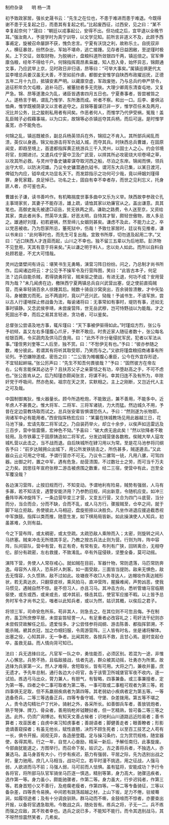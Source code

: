 制府杂录　　明 杨一清  

初予致政家居，强长史晟书云：“先生之在位也，不患于难进而患于难退。今既得谢不患于无复起之日，而患其有复起之机。”比起废西征，过西安，见之曰：“某不幸复起奈何？”晟曰：“朝廷以戎事起公，安得不出。但功成之后，宜早退以全晚节耳。”强汝南人，予提学时为真宁训导，以文学见知。前所言非道义不及，此顾予西事甫定，旋被召命屡辞不获，愧负忠言。宁夏有沃饶之利，故称乐土。自抚驭非人，横征暴敛，纷然杂出，军始不堪命，逃亡接踵。见存者日益困敝，至逆瑾时极矣。上下交征，敛取财物，为脱祸计，盘粮科道所敛银四千两，镇巡倍之。官军俸廪刍粮，经年不得给千户。何锦指挥周昂素枭雄，知人怨入骨，始怀异志，锦颇通文事，乃应武举上京，见时政日非归语，昂等曰：“可举大事矣。”属镇巡俱更代太监李增总兵姜汉虽无大善，不至如前作虐。都御史安惟学自陕西布政擢巡抚，正德五年二月十九日，抵镇安素严明。以藏廪空虚，军政废弛，乃与总兵约申严禁令，追征积年负欠屯粮，追补马匹，被箠挞者多无完肤。大理少卿周东清查屯地，又复严急。锦、昂等遂激众为乱，诸臣皆遇害四月五日也。宁夏奏事者，皆尝被笞之人。遂杨言于朝，谓乱乃惟学、东所激而成。听者不察。和出一口。后李、姜俱沾恤典，惟学既被荫录又以言者追夺之。且锦等蓄谋已非一岁，惟学莅任未及两月，况比并公务，比之朘削私用者有间矣。作恶者何人，而惟学乃代伊受祸，冤哉！盖乱臣贼子必假藉事端，以为口实，故锦等必杀镇巡夺其兵柄，而后可逞。是时惟学虽宽，亦不能免也。  

何锦之乱，镇巡既被杀，副总兵杨英领兵在外，锦招之不肯入。其所部兵闻乱而溃，英仅以身遁。锦又绐游击将军仇钺入城，而夺其兵。时陕西总兵曹雄，在固原闻变，即趋至境上，首遣都指挥黄正统游兵三千入灵州，以固士人之心。约会邻境将官，刻期进讨。又遣兵戍宁夏中卫及广武营，以捍其所必攻密烧大坝卷埽之草，以攻其所必救。与灵州守备史镛辈谋夺取河西之船，尽泊之东岸。锦闻而惧，领兵出守大坝，以防决河雄。乃议令史镛潜通仇钺书，谓河东大兵已集，以某日渡河，俾钺为内应，钺卒成大功显名天下。而发踪指示之功何可少哉，竟以缔姻刘瑾得罪，身死家籍，良足悼已。功名之士，固自有幸不幸者存，而世之见利忘义，托身匪人者，亦可鉴也夫。  

曹雄长子谦，读书善吟作。有机略揣度世事多曲中又乐为义举。陕西故李参政仑孔主事琦家贫，其妻子不能存活，雄上疏，请恤其家以劝廉官从之。盖出谦意。具其笔也。高御史胤先被逮□诏岳，贫无铁两之资。谦助之路费，令人送至京，又资给其家，类此者尚多。然英华太露，好恶太明，自恃其才智，颇轻世傲物，故人多忌之。雄通好刘瑾，初若避祸，然至缔儿女姻则甚矣。谦虑不及此，不能力止之，卒以党恶被收。乃为怨家所忌，箠死狱中，伤哉！予致仕家居时，廷议有见推者，谦以书来曰：“此何等时也，而先生可复出哉。宜致书所厚，切勿道及起用二字。”又曰：“近口陕西人才连茹而起，山川之不幸也。独不留三五辈以为后地耶。彭济物不见登用，天其有意于将来矣。”夫以谦之明于料人，忠以处人如此。而所以自料自处顾若是，不尤大可惜哉。  

灵州边堡壁间有诗云：堪笑书生无勇略，演营习阵日纷纷。问之，乃总制才尚书所作。后闻诸边将云：才公见予不操军令及行营阵图，笑曰：“此皆古本子，何足法？边兵自能杀贼，若得骁勇将官，贼来驱之使战，有进无退，何功不成？安用营阵为哉？”未几闻虏在边，檄陕西宁夏两镇总兵自兴武营出塞，促之使前直捣贼营，而亲率轻骑百余人徐踵其后。贼数十骑自沙窝突出，百余骑皆溃散，才中矢坠马，身被数刃而死。出不两逾时，竟以尸还兴武，恸哉！予诚书生，不谙军旅，尝以古人行谨哨探止修战备为法，每谕诸将曰：无事常如有事时，堤防有事，还如无事时镇静。又念武侯李靖，未尝废营阵，世无岳武穆，岂可恃野战以为能哉。才之死固出不幸，而后之易其言轻进，贪功者，可以鉴矣。  

总督张公尝语及地方事，辄斥瑾曰：“天下事被伊驱得如此。”时瑾焰方烈，张公与予初倾，盖又左右多瑾腹心爪牙，予默不敢应。时贵近家人随征者数十，张公每名给银百两，令买蔬肉及供马匹食用。曰：“此外不许分毫侵扰军民，犯者以军法从事。”瑾侄男刘奎等二人后至，独不赏。曰：“不愁伊无有也。”予曰：“彼亦参随之数，难分彼此。若谓其有将听其取受耶，乃笑而与之。”又欲将瑾盘粮招商诸事有所论列。予恐嫌隙遂成，密告之曰：“二公皆为帷幄腹心重臣，公今在外宜存形迹，不宜轻起衅端。”张公厉声曰：“先生不知吾何畏彼哉？”予曰：“固然彼方在帝左右，公有言能保其必达乎？且扶苏父子之亲蒙恬之有功，卒堕赵高之手，不可不虑也。”张公首肯从之。后乃知瑾亦颇闻张言，将谋不利。幸其归连不及有所为，卒除奸党于呼吸间，然亦危矣。祖宗在天之灵，实默相之。主上之刚断，又岂近代人主之可及哉。  

中国制御夷狄，惟火器量长。顾今所造枪炮，不能致远，兼不善用，不能多中。近年虏人不甚畏之。惟大将军、二将军、三将军诸铳，力大而猛。然边城久不用，予昔在定边营教场取而试之。总兵张安辈皆惧谓恐伤人。予曰：“然则遂为长物耶，询诸军中必有能用者。”西安指挥杨宏应曰：“某曩在陕城教场见用此器越三日，花马池下操，宏请先取二将军试之。乃自装药举火，却立十余步，以俟声如迅雷远及三百步，营中皆震慑，宏神色不恸。”予喜曰：“破大虏无逾此矣！”然以钦降者不敢轻用。及市铁募工于固原铸造如二将军式，分发边城营堡各数枚。俟贼大举人寇攻城札营以此击之，当不战而退。自后陕城所在肄习用以为常。至是花马池参将闫纲告予曰：“前岁达贼拥众出城下，用公所发铁铳击之，所伤甚多，贼遂遁去。”又此器众云止可用之守城，予谓行营亦不可无。乃议令二骡驾一铳，凡用八骡，可驾四器。出御之时，置之中军，遇有危急，劫营溃围，不过数壮士之劳，而可当千万夫之力矣。因思往年宣府张穆二游击被虏围之数重，经二三宿，使营中有此，岂至全军覆没哉？  

各边演习营阵，止按旧规而行，不知变动。予谓地利有险易，贼势有强弱，人马有多寡，若不知活变，遇警安能济用？乃参酌旧规，间出新意，令随机应变。如冲三叠阵毕再冲旋阵下，一条边营毕变三才营，又变五行营，又合为四门斗底营，当分而分，当合而合，分而不缺，合而不乱，或人马方行。骤报贼至，仓卒之间，就于脚下站立拒敌。务使彼此人马相迎，盘旋拒捺以决胜负。凡坐作进退应援追截悉视中军旗鼓。指挥以类而推，随意生发，如下棋局局皆新。如此操演使人人知兵，初虽甚难，久则有益。  

今之下营布阵，或太稠密，或太空疏。太疏恐敌人乘隙而入；太密，则旋转之间人马挤塞。贼来冲击无所措其手足。乃教之按古兵法止则为营。行则为阵，阵中容阵，队间容队，营中有营，有正有奇，有常有变。布列有广狭，回转离合，无相夺伦。部分有疏密，左右救援，不致淆乱。卒有外寇侵轶，坚整全备，莫可动摇。  

演阵下营，务使人人常存戒心。就如贼在目前，军器什物，常防遗落，马匹常防奔逸。母容外人得入，恐系奸人刺客。如一面受敌，三面皆当提防。敌来无惧色，敌去无惰容，久久惯熟，敌不过如此。妆塘夜不收□人务寻达人，达帽妆作真达贼形状，若无真达衣，只翻穿皮袄，乘风拍马，直冲营阵，腥臊难闻，声势凶恶，使我马惯见，遇贼自然不惊。是不但习人，亦且习马。其冲击方向，悉听管塘马官临期驱使，或东或西，或来或去，或冲其前，倏击其后，使官军应接不暇。以上皆予总务时军令才尚书之见，嗤者以此知兵者，或以为然，姑识其概，以俟后之君子。  

将领三军，司命安危所系，苟非其人，则急去之。在其位则不可忽且侮。予在制府，虽卫所庶僚平居，未尝妄笞轻詈一人。有足重者必改容礼之；苟奸法干纪则亦未尝假贷故解任之后。遗爱恒多。才公尝怪参将阎纲、游击陈善、都指挥郭溯，不能杀贼。褫其衣冠，加之巾帼妇服，令周游营阵。三人皆有时名，坐是诸将解体。出塞之役，心知其非，无一争者。比闻其败，各按兵不救，且甘心焉。是时变起仓卒，虽救无益。而人情向背可知已。  

法曰：兵无选锋曰北。凡官军一队之中，勇怯能否，必须区别。若混为一途，非惟人心懈怠。兵势不扬，且临敌接战，怯者先逃，群众被其动摇，壮勇亦为所累。故选锋为兵家第一义。然人才难得，舍短取长，皆有可用。大将之门，兼收并蓄，庶无遗才。予先年总制，通行各边大小将官，各于该管卫所城堡官军夜不收内，逐一试验。拣选弓马出众，膂力兼人，有胆气，有智略，四事兼备。或三事兼擅者，定为第一等。四者之中二事可取者为第二等。一事可取或二事粗可观者为第三等。若四事俱无足取，但不系羸弱疾病者为第四等。其老弱幼小疾病者定为第五等。一等选备奇兵，二等三等选备正兵，四等专备守城、守堡、杂差拨用。第五等不堪之人，责令选勾精壮户丁代补。骑射之外，各采所长。如善御兵车者，善放铳炮者，熟于弩弹、牌刀、骨朵者，善用钩枪斧钺鞭挝者，但一艺精熟，皆可备二等三等之选。此外，仍须广询博访。有知天文善占候者；识地利山川道路远近险易者；善书算者；攻巫医者；自虏中来习知虏事者；善胡语者；脚健善走者；眼善瞭者；形影诡谪善窥探者；有虽无他长，赋性直戆，决烈不顾生死者；以至百工技艺之人苟有一长，俱令开报。阅视无异，各造册登籍。定与操习条约，立为赏罚规格，随宜器使，各得其用。行之一年，自觉人心奋励，精采一新后，予解任南归，此事旋废。今部曲犹能道之，方图举行。而召命下矣，姑识之。古之善将兵者，不独选人，亦兼选马。盖马身首有大小，行步有疾迟，筋力有强弱，平居之际，先为选别出战之时，量力驰用。庶几人马相当，战功可立。若平时漫不挑选，用之征战，人强马弱，人欲进而马不前；马强人弱，马可前而人怯惧。虽有猛将，安能成功？予行令各将官，将所部马队官军骑坐马匹逐一慎选，精别等第，身力高大，驰骤迅疾者，选作第一等。身力虽小，颇能驰骤者，作第二等。身力虽大，行步迟钝者，作第三等。若身首短小又不善行，及疮瘸老瘦者，作第四等。一等二等专备骑征，三等以备杂差，四等责令易换。中间若有跳荡超越之材，上山下坂，足力不倦，驻坡蓦涧，如履坦途者；及有十分调良驯熟，群马动而不嘶，金鼓喧而不惊者，亦要查出开报，以备将官遇急取用。今敢战之兵，随处皆有。练兵之将，子无一二。兵不练而强之应敌，其不败者幸也。选兵之说已多，不能知不能行。而令其选别战马，其不呀然惊震然笑者，几希矣。  

